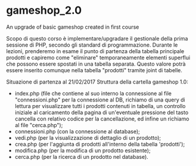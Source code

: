 # gameshop_2.0
An upgrade of basic gameshop created in first course

Scopo di questo corso è implementare/upgradare il gestionale della prima sessione di PHP, secondo gli standard di programmazione.
Durante le lezioni, prenderemo in esame il punto di partenza della tabella principale prodotti e capiremo come "eliminare" temporaneamente elementi superflui che possono essere spostati in una tabella separata. Questo valore potrà essere inserito comunque nella tabella "prodotti" tramite joint di tabelle.

Situazione di partenza al 21/02/2017
Struttura della cartella gameshop 1.0:
- index.php (file che contiene al suo interno la connessione al file "connessioni.php" per la connessione al DB, richiamo di una query di lettura per visualizzare tutti i prodotti contenuti in tabella, un controllo iniziale al caricamento della pagina di un'eventuale pressione del tasto cancella con relativo codice per la cancellazione, ed infine un richiamo al file "cerca.php");
- connessioni.php (con la connessione al database);
- vedi.php (per la visualizzazione di dettaglio di un prodotto);
- crea.php (per l'aggiunta di prodotti all'interno della tabella 'prodotti');
- modifica.php (per la modifica di un prodotto esistente);
- cerca.php (per la ricerca di un prodotto nel database).


